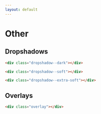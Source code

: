 ```yaml
---
layout: default
---
```


<h1>Other</h1>

<h2>Dropshadows</h2>

<div class="components-preview">

  <div class="components-swatch dropshadow--dark"></div>

</div>

<div class="components-code" markdown="1">

```html
<div class="dropshadow--dark"></div>
```

</div>

<div class="components-preview">

  <div class="components-swatch dropshadow--soft"></div>

</div>

<div class="components-code" markdown="1">

```html
<div class="dropshadow--soft"></div>
```

</div>

<div class="components-preview">

  <div class="components-swatch dropshadow--extra-soft"></div>

</div>

<div class="components-code" markdown="1">

```html
<div class="dropshadow--extra-soft"></div>
```

</div>

<h2>Overlays</h2>

<div class="components-preview">

  <div class="components-swatch overlay"></div>

</div>

<div class="components-code" markdown="1">

```html
<div class="overlay"></div>
```

</div>
